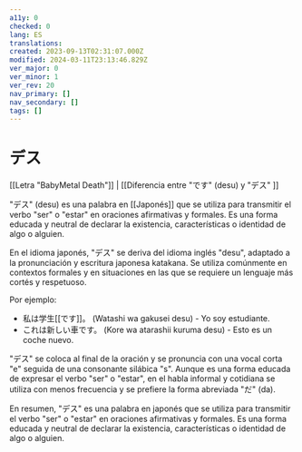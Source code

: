 ```yaml
---
a11y: 0
checked: 0
lang: ES
translations: 
created: 2023-09-13T02:31:07.000Z
modified: 2024-03-11T23:13:46.829Z
ver_major: 0
ver_minor: 1
ver_rev: 20
nav_primary: []
nav_secondary: []
tags: []
---
```

# デス

[[Letra "BabyMetal Death"]] | [[Diferencia entre "です" (desu) y "デス" ]]

"デス" (desu) es una palabra en [[Japonés]] que se utiliza para transmitir el verbo "ser" o "estar" en oraciones afirmativas y formales. Es una forma educada y neutral de declarar la existencia, características o identidad de algo o alguien.

En el idioma japonés, "デス" se deriva del idioma inglés "desu", adaptado a la pronunciación y escritura japonesa katakana. Se utiliza comúnmente en contextos formales y en situaciones en las que se requiere un lenguaje más cortés y respetuoso.

Por ejemplo:

- 私は学生[[です]]。 (Watashi wa gakusei desu) - Yo soy estudiante.
- これは新しい車です。 (Kore wa atarashii kuruma desu) - Esto es un coche nuevo.

"デス" se coloca al final de la oración y se pronuncia con una vocal corta "e" seguida de una consonante silábica "s". Aunque es una forma educada de expresar el verbo "ser" o "estar", en el habla informal y cotidiana se utiliza con menos frecuencia y se prefiere la forma abreviada "だ" (da).

En resumen, "デス" es una palabra en japonés que se utiliza para transmitir el verbo "ser" o "estar" en oraciones afirmativas y formales. Es una forma educada y neutral de declarar la existencia, características o identidad de algo o alguien.